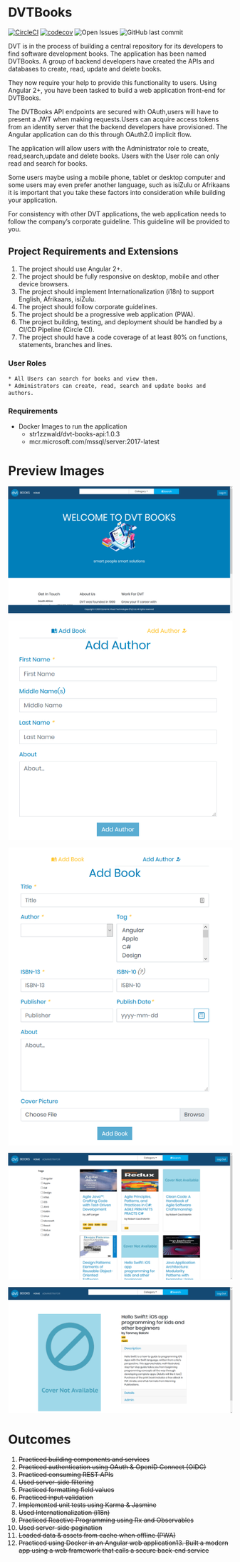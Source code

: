 # DVTBooks
[![CircleCI](https://circleci.com/gh/Keanu-Ellwood-DVT/DVTBooks/tree/master.svg?style=shield&circle-token=ce74c2d56052e4b14f8a75512ff2d7e0bf527895)](https://circleci.com/gh/Keanu-Ellwood-DVT/DVTBooks/tree/master)
[![codecov](https://codecov.io/gh/Keanu-Ellwood-DVT/DVTBooks/branch/develop/graph/badge.svg)](https://codecov.io/gh/Keanu-Ellwood-DVT/DVTBooks)
![Open Issues](https://img.shields.io/github/issues-raw/Keanu-Ellwood-DVT/DVTBooks)
![GitHub last commit](https://img.shields.io/github/last-commit/Keanu-Ellwood-DVT/DVTBooks)

DVT is in the process of building a central repository for its developers to find software development books. The application has been named DVTBooks. A group of backend developers have created the APIs and databases to create, read, update and delete books.

They now require your help to provide this functionality to users. Using Angular 2+, you have been tasked to build a web application front-end for DVTBooks.

The DVTBooks API endpoints are secured with OAuth,users will have to present a JWT when making requests.Users can acquire access tokens from an identity server that the backend developers have provisioned. The Angular application can do this through OAuth2.0 implicit flow.

The application will allow users with the Administrator role to create, read,search,update and delete books. Users with the User role can only read and search for books.

Some users maybe using a mobile phone, tablet or desktop computer and some users may even prefer another language, such as isiZulu or Afrikaans it is important that you take these factors into consideration while building your application.

For consistency with other DVT applications, the web application needs to follow the company’s corporate guideline. This guideline will be provided to you.


## Project Requirements and Extensions
1. The project should use Angular 2+.
2. The project should be fully responsive on desktop, mobile and other device browsers.
3. The project should implement Internationalization (i18n) to support English, Afrikaans, isiZulu. 
4. The project should follow corporate guidelines.  
5. The project should be a progressive web application (PWA). 
6. The project building, testing, and deployment should be handled by a CI/CD Pipeline (Circle CI). 
7. The project should have a code coverage of at least 80% on functions, statements, branches and lines.

### User Roles
    * All Users can search for books and view them.
    * Administrators can create, read, search and update books and authors.
    
### Requirements
* Docker Images to run the application
    * str1zzwald/dvt-books-api:1.0.3
    * mcr.microsoft.com/mssql/server:2017-latest

# Preview Images
![Home Page](src/assets/preview/homepage.PNG)


![Add Author](src/assets/preview/addAuthor.PNG)


![Add Book](src/assets/preview/addbook.PNG)


![Results](src/assets/preview/results.PNG)


![Book Info](src/assets/preview/bookinfo.PNG)


# Outcomes
1. ~~Practiced building components and services~~
2. ~~Practiced authentication using OAuth & OpenID Connect (OIDC)~~
3. ~~Practiced consuming REST APIs~~
4. ~~Used server-side filtering~~
5. ~~Practiced formatting field values~~
6. ~~Practiced input validation~~
7. ~~Implemented unit tests using Karma & Jasmine~~
8. ~~Used Internationalization (i18n)~~
9. ~~Practiced Reactive Programming using Rx and Observables~~
10. ~~Used server-side pagination~~
11. ~~Loaded data & assets from cache when offline (PWA)~~
12. ~~Practiced using Docker in an Angular web application13. Built a modern app using a web framework that calls a secure back-end service~~
